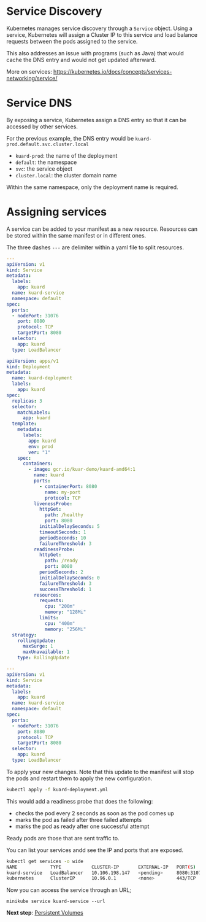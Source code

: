 # Service Discovery

Kubernetes manages service discovery through a `Service` object. Using a service, Kubernetes will assign a Cluster IP to this service and load balance requests between the pods assigned to the service.

This also addresses an issue with programs (such as Java) that would cache the DNS entry and would not get updated afterward.

More on services: https://kubernetes.io/docs/concepts/services-networking/service/

# Service DNS
By exposing a service, Kubernetes assign a DNS entry so that it can be accessed by other services.

For the previous example, the DNS entry would be `kuard-prod.default.svc.cluster.local`

- `kuard-prod`: the name of the deployment
- `default`: the namespace
- `svc`: the service object
- `cluster.local`: the cluster domain name

Within the same namespace, only the deployment name is required.

# Assigning services
A service can be added to your manifest as a new resource. Resources can be stored within the same manifest or in different ones.

The three dashes `---` are delimiter within a yaml file to split resources.

```yaml
---
apiVersion: v1
kind: Service
metadata:
  labels:
    app: kuard
  name: kuard-service
  namespace: default
spec:
  ports:
  - nodePort: 31076
    port: 8080
    protocol: TCP
    targetPort: 8080
  selector:
    app: kuard
  type: LoadBalancer
```

``` yaml
apiVersion: apps/v1
kind: Deployment
metadata:
  name: kuard-deployment
  labels:
    app: kuard
spec:
  replicas: 3
  selector:
    matchLabels:
      app: kuard
  template:
    metadata:
      labels:
        app: kuard
        env: prod
        ver: "1"
    spec:
      containers:
        - image: gcr.io/kuar-demo/kuard-amd64:1
          name: kuard
          ports:
            - containerPort: 8080
              name: my-port
              protocol: TCP
          livenessProbe:
            httpGet:
              path: /healthy
              port: 8080
            initialDelaySeconds: 5
            timeoutSeconds: 1
            periodSeconds: 10
            failureThreshold: 3
          readinessProbe:
            httpGet:
              path: /ready
              port: 8080
            periodSeconds: 2
            initialDelaySeconds: 0
            failureThreshold: 3
            successThreshold: 1
          resources:
            requests:
              cpu: "200m"
              memory: "128Mi"
            limits:
              cpu: "400m"
              memory: "256Mi"
  strategy:
    rollingUpdate:
      maxSurge: 1
      maxUnavailable: 1
    type: RollingUpdate

---
apiVersion: v1
kind: Service
metadata:
  labels:
    app: kuard
  name: kuard-service
  namespace: default
spec:
  ports:
  - nodePort: 31076
    port: 8080
    protocol: TCP
    targetPort: 8080
  selector:
    app: kuard
  type: LoadBalancer
```

To apply your new changes. Note that this update to the manifest will stop the pods and restart them to apply the new configuration.
```bash
kubectl apply -f kuard-deployment.yml
```

This would add a readiness probe that does the following:
- checks the pod every 2 seconds as soon as the pod comes up
- marks the pod as failed after three failed attempts
- marks the pod as ready after one successful attempt

Ready pods are those that are sent traffic to.


You can list your services andd see the IP and ports that are exposed.

```bash
kubectl get services -o wide
NAME            TYPE           CLUSTER-IP       EXTERNAL-IP   PORT(S)          AGE       SELECTOR
kuard-service   LoadBalancer   10.106.198.147   <pending>     8080:31076/TCP   7s        app=kuard
kubernetes      ClusterIP      10.96.0.1        <none>        443/TCP          1d        <none>
```

Now you can access the service through an URL;

`minikube service kuard-service --url`

**Next step**: [Persistent Volumes](08-persistent_volumes.md)
